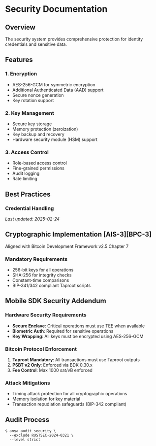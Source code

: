 <!-- markdownlint-disable MD013 line-length -->

# Security Documentation

## Overview
The security system provides comprehensive protection for identity credentials and sensitive data.

## Features

### 1. Encryption
- AES-256-GCM for symmetric encryption
- Additional Authenticated Data (AAD) support
- Secure nonce generation
- Key rotation support

### 2. Key Management
- Secure key storage
- Memory protection (zeroization)
- Key backup and recovery
- Hardware security module (HSM) support

### 3. Access Control
- Role-based access control
- Fine-grained permissions
- Audit logging
- Rate limiting

## Best Practices

### Credential Handling

*Last updated: 2025-02-24*

## Cryptographic Implementation [AIS-3][BPC-3]
Aligned with Bitcoin Development Framework v2.5 Chapter 7

### Mandatory Requirements
- 256-bit keys for all operations
- SHA-256 for integrity checks
- Constant-time comparisons
- BIP-341/342 compliant Taproot scripts

## Mobile SDK Security Addendum

### Hardware Security Requirements
- **Secure Enclave**: Critical operations must use TEE when available
- **Biometric Auth**: Required for sensitive operations
- **Key Wrapping**: All keys must be encrypted using AES-256-GCM

### Bitcoin Protocol Enforcement
1. **Taproot Mandatory**: All transactions must use Taproot outputs
2. **PSBT v2 Only**: Enforced via BDK 0.30.x
3. **Fee Control**: Max 1000 sat/vB enforced

### Attack Mitigations
- Timing attack protection for all cryptographic operations
- Memory isolation for key material
- Transaction repudiation safeguards (BIP-342 compliant)

## Audit Process
```console
$ anya audit security \
  --exclude RUSTSEC-2024-0321 \
  --level strict
```
